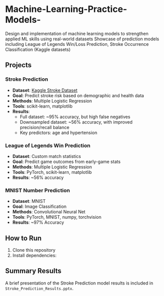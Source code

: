 # Machine-Learning-Practice-Models-
Design and implementation of machine learning models to strengthen applied ML skills using real-world datasets
Showcase of prediction models including League of Legends Win/Loss Prediction, Stroke Occurrence Classification (Kaggle datasets)

## Projects

### Stroke Prediction
- **Dataset**: [Kaggle Stroke Dataset](https://www.kaggle.com/datasets/fedesoriano/stroke-prediction-dataset)
- **Goal**: Predict stroke risk based on demographic and health data
- **Methods**: Multiple Logistic Regression
- **Tools**: scikit-learn, matplotlib
- **Results**:
  - Full dataset: ~95% accuracy, but high false negatives
  - Downsampled dataset: ~56% accuracy, with improved precision/recall balance
  - Key predictors: age and hypertension

### League of Legends Win Prediction
- **Dataset**: Custom match statistics
- **Goal**: Predict game outcomes from early-game stats
- **Methods**: Multiple Logistic Regression
- **Tools**: PyTorch, scikit-learn, matplotlib
- **Results**: ~56% accuracy

### MNIST Number Prediction
- **Dataset**: MNIST
- **Goal**: Image Classification
- **Methods**: Convolutional Neural Net
- **Tools**: PyTorch, MNIST, numpy, torchvision
- **Results**: ~97% Accuracy

## How to Run
1. Clone this repository  
2. Install dependencies: 

## Summary Results
A brief presentation of the Stroke Prediction model results is included in `Stroke_Prediction_Results.pptx`.
